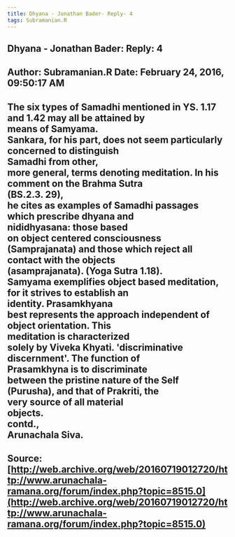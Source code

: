 ```yaml
--- 
title: Dhyana - Jonathan Bader- Reply- 4   
tags: Subramanian.R  
---  
```

##  Dhyana - Jonathan Bader: Reply: 4  
Author: Subramanian.R       Date: February 24, 2016, 09:50:17 AM  
---  
The six types of Samadhi mentioned in YS. 1.17 and 1.42 may all be attained by  
means of Samyama.   
Sankara, for his part, does not seem particularly concerned to distinguish  
Samadhi from other,   
more general, terms denoting meditation. In his comment on the Brahma Sutra  
(BS.2.3. 29),   
he cites as examples of Samadhi passages which prescribe dhyana and  
nididhyasana: those based   
on object centered consciousness (Samprajanata) and those which reject all  
contact with the objects   
(asamprajanata). (Yoga Sutra 1.18).   
Samyama exemplifies object based meditation, for it strives to establish an  
identity. Prasamkhyana   
best represents the approach independent of object orientation. This  
meditation is characterized   
solely by Viveka Khyati. 'discriminative discernment'. The function of  
Prasamkhyna is to discriminate   
between the pristine nature of the Self (Purusha), and that of Prakriti, the  
very source of all material   
objects.   
contd.,   
Arunachala Siva.
 ---  
Source:[http://web.archive.org/web/20160719012720/http://www.arunachala-ramana.org/forum/index.php?topic=8515.0](http://web.archive.org/web/20160719012720/http://www.arunachala-ramana.org/forum/index.php?topic=8515.0)   
---  

